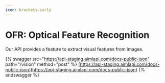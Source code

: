 ```yaml
---
icon: brackets-curly
---
```


# OFR: Optical Feature Recognition

Our API provides a feature to extract visual features from images.

{% swagger src="https://api-staging.aimlapi.com/docs-public-json" path="/vision" method="post" %}
[https://api-staging.aimlapi.com/docs-public-json](https://api-staging.aimlapi.com/docs-public-json)
{% endswagger %}
